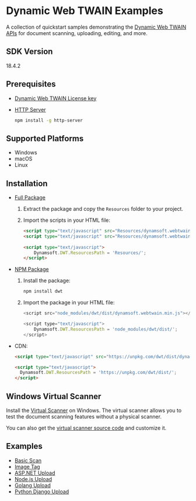 # Dynamic Web TWAIN Examples
A collection of quickstart samples demonstrating the [Dynamic Web TWAIN APIs](https://www.dynamsoft.com/web-twain/overview/) for document scanning, uploading, editing, and more.

## SDK Version
18.4.2

## Prerequisites
- [Dynamic Web TWAIN License key](https://www.dynamsoft.com/customer/license/trialLicense?product=dwt)
- [HTTP Server](https://www.npmjs.com/package/http-server)
    
    ```bash
    npm install -g http-server
    ```
    
## Supported Platforms
- Windows
- macOS
- Linux

## Installation

- [Full Package](https://www.dynamsoft.com/web-twain/downloads/)
    1. Extract the package and copy the `Resources` folder to your project.
    
    2. Import the scripts in your HTML file:
        ```html
        <script type="text/javascript" src="Resources/dynamsoft.webtwain.initiate.js"></script>
        <script type="text/javascript" src="Resources/dynamsoft.webtwain.config.js"></script>
    
        <script type="text/javascript"> 
            Dynamsoft.DWT.ResourcesPath = 'Resources/';
        </script>
        ```
    
- [NPM Package](https://www.npmjs.com/package/dwt)

    1. Install the package:
        
        ```bash
        npm install dwt
        ```    

    2. Import the package in your HTML file:
        ```javascript
        <script src="node_modules/dwt/dist/dynamsoft.webtwain.min.js"></script>

        <script type="text/javascript"> 
            Dynamsoft.DWT.ResourcesPath = 'node_modules/dwt/dist/';
        </script>
        ```

- CDN: 
  ```html
  <script type="text/javascript" src="https://unpkg.com/dwt/dist/dynamsoft.webtwain.min.js"> </script>

  <script type="text/javascript"> 
    Dynamsoft.DWT.ResourcesPath = 'https://unpkg.com/dwt/dist/';
  </script>
  ```
    
## Windows Virtual Scanner 
Install the [Virtual Scanner](https://download.dynamsoft.com/tool/twainds.win32.installer.2.1.3.msi) on Windows. The virtual scanner allows you to test the document scanning features without a physical scanner.

You can also get the [virtual scanner source code](https://github.com/yushulx/windows-virtual-scanner) and customize it.

## Examples
- [Basic Scan](./examples/basic_scan/)
- [Image Tag](./examples/image_tag/)
- [ASP.NET Upload](./examples/asp_dotnet_upload/)
- [Node.js Upload](./examples/node_upload/)
- [Golang Upload](./examples/golang_upload/)
- [Python Django Upload](./examples/python_upload/)
